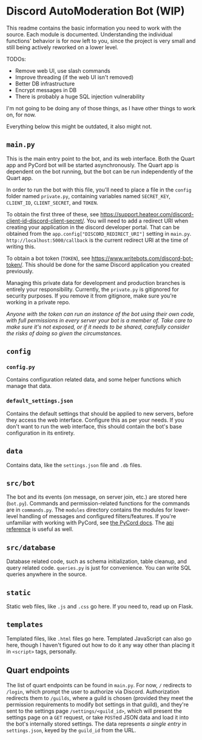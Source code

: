 # Discord AutoModeration Bot (WIP)

This readme contains the basic information you need to work with the source. Each module is documented. Understanding the individual functions' behavior is for now left to you, since the project is very small and still being actively reworked on a lower level.

TODOs:
- Remove web UI, use slash commands
- Improve threading (if the web UI isn't removed)
- Better DB infrastructure
- Encrypt messages in DB
- There is probably a huge SQL injection vulnerability

I'm not going to be doing any of those things, as I have other things to work on, for now.

Everything below this might be outdated, it also might not.

## `main.py`
This is the main entry point to the bot, and its web interface. Both the Quart app and PyCord bot will be started asynchronously. The Quart app is dependent on the bot running, but the bot can be run independently of the Quart app.

In order to run the bot with this file, you'll need to place a file in the `config` folder named `private.py`, containing variables named `SECRET_KEY`, `CLIENT_ID`, `CLIENT_SECRET`, and `TOKEN`. 

To obtain the first three of these, see https://support.heateor.com/discord-client-id-discord-client-secret/. You will need to add a redirect URI when creating your application in the discord developer portal. That can be obtained from the `app.config["DISCORD_REDIRECT_URI"]` setting in `main.py`. `http://localhost:5000/callback` is the current redirect URI at the time of writing this.

To obtain a bot token (`TOKEN`), see https://www.writebots.com/discord-bot-token/. This should be done for the same Discord application you created previously.

Managing this private data for development and production branches is entirely your responsibility. Currently, the `private.py` is gitignored for security purposes. If you remove it from gitignore, make sure you're working in a private repo. 

*Anyone with the token can run an instance of the bot using their own code, with full permissions in every server your bot is a member of. Take care to make sure it's not exposed, or if it needs to be shared, carefully consider the risks of doing so given the circumstances.*

## `config`

### `config.py`
Contains configuration related data, and some helper functions which manage that data.

### `default_settings.json`
Contains the default settings that should be applied to new servers, before they access the web interface. Configure this as per your needs. If you don't want to run the web interface, this should contain the bot's base configuration in its entirety.


## `data`

Contains data, like the `settings.json` file and `.db` files.


## `src/bot`

The bot and its events (on message, on server join, etc.) are stored here (`bot.py`). Commands and permission-related functions for the commands are in `commands.py`. The `modules` directory contains the modules for lower-level handling of messages and configured filters/features. If you're unfamiliar with working with PyCord, see [the PyCord docs](https://docs.pycord.dev/en/master/index.html). The [api reference](https://docs.pycord.dev/en/master/api.html) is useful as well.

## `src/database`

Database related code, such as schema initialization, table cleanup, and query related code. `queries.py` is just for convenience. You can write SQL queries anywhere in the source.

## `static`

Static web files, like `.js` and `.css` go here. If you need to, read up on Flask.

## `templates`

Templated files, like `.html` files go here. Templated JavaScript can also go here, though I haven't figured out how to do it any way other than placing it in `<script>` tags, personally.

## Quart endpoints

The list of quart endpoints can be found in `main.py`. For now, `/` redirects to `/login`, which prompt the user to authorize via Discord. Authorization redirects them to `/guilds`, where a guild is chosen (provided they meet the permission requirements to modify bot settings in that guild), and they're sent to the settings page `/settings/<guild_id>`, which will present the settings page on a `GET` request, or take `POST`ed JSON data and load it into the bot's internally stored settings. The data represents *a single entry* in `settings.json`, keyed by the `guild_id` from the URL.
